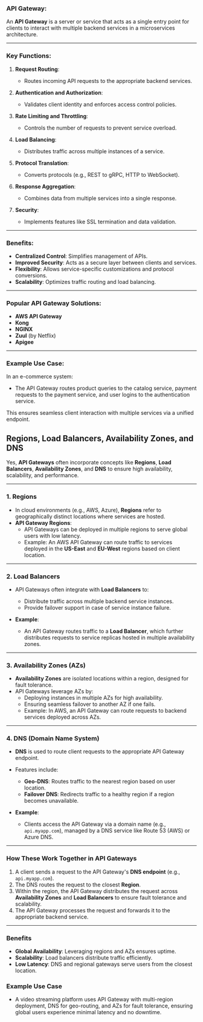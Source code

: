 ### **API Gateway:**

An **API Gateway** is a server or service that acts as a single entry point for clients to interact with multiple backend services in a microservices architecture.

---

### **Key Functions:**

1. **Request Routing**:
    
    - Routes incoming API requests to the appropriate backend services.
2. **Authentication and Authorization**:
    
    - Validates client identity and enforces access control policies.
3. **Rate Limiting and Throttling**:
    
    - Controls the number of requests to prevent service overload.
4. **Load Balancing**:
    
    - Distributes traffic across multiple instances of a service.
5. **Protocol Translation**:
    
    - Converts protocols (e.g., REST to gRPC, HTTP to WebSocket).
6. **Response Aggregation**:
    
    - Combines data from multiple services into a single response.
7. **Security**:
    
    - Implements features like SSL termination and data validation.

---

### **Benefits:**

- **Centralized Control**: Simplifies management of APIs.
- **Improved Security**: Acts as a secure layer between clients and services.
- **Flexibility**: Allows service-specific customizations and protocol conversions.
- **Scalability**: Optimizes traffic routing and load balancing.

---

### **Popular API Gateway Solutions:**

- **AWS API Gateway**
- **Kong**
- **NGINX**
- **Zuul** (by Netflix)
- **Apigee**

---

### **Example Use Case:**

In an e-commerce system:

- The API Gateway routes product queries to the catalog service, payment requests to the payment service, and user logins to the authentication service.

This ensures seamless client interaction with multiple services via a unified endpoint.

## **Regions**, **Load Balancers**, **Availability Zones**, and **DNS**

Yes, **API Gateways** often incorporate concepts like **Regions**, **Load Balancers**, **Availability Zones**, and **DNS** to ensure high availability, scalability, and performance.

---

### **1. Regions**

- In cloud environments (e.g., AWS, Azure), **Regions** refer to geographically distinct locations where services are hosted.
- **API Gateway Regions**:
    - API Gateways can be deployed in multiple regions to serve global users with low latency.
    - Example: An AWS API Gateway can route traffic to services deployed in the **US-East** and **EU-West** regions based on client location.

---

### **2. Load Balancers**

- API Gateways often integrate with **Load Balancers** to:
    
    - Distribute traffic across multiple backend service instances.
    - Provide failover support in case of service instance failure.
- **Example**:
    
    - An API Gateway routes traffic to a **Load Balancer**, which further distributes requests to service replicas hosted in multiple availability zones.

---

### **3. Availability Zones (AZs)**

- **Availability Zones** are isolated locations within a region, designed for fault tolerance.
- API Gateways leverage AZs by:
    - Deploying instances in multiple AZs for high availability.
    - Ensuring seamless failover to another AZ if one fails.
    - Example: In AWS, an API Gateway can route requests to backend services deployed across AZs.

---

### **4. DNS (Domain Name System)**

- **DNS** is used to route client requests to the appropriate API Gateway endpoint.
    
- Features include:
    
    - **Geo-DNS**: Routes traffic to the nearest region based on user location.
    - **Failover DNS**: Redirects traffic to a healthy region if a region becomes unavailable.
- **Example**:
    
    - Clients access the API Gateway via a domain name (e.g., `api.myapp.com`), managed by a DNS service like Route 53 (AWS) or Azure DNS.

---

### **How These Work Together in API Gateways**

1. A client sends a request to the API Gateway's **DNS endpoint** (e.g., `api.myapp.com`).
2. The DNS routes the request to the closest **Region**.
3. Within the region, the API Gateway distributes the request across **Availability Zones** and **Load Balancers** to ensure fault tolerance and scalability.
4. The API Gateway processes the request and forwards it to the appropriate backend service.

---

### **Benefits**

- **Global Availability**: Leveraging regions and AZs ensures uptime.
- **Scalability**: Load balancers distribute traffic efficiently.
- **Low Latency**: DNS and regional gateways serve users from the closest location.

### **Example Use Case**

- A video streaming platform uses API Gateway with multi-region deployment, DNS for geo-routing, and AZs for fault tolerance, ensuring global users experience minimal latency and no downtime.
